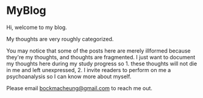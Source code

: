 # MyBlog

Hi, welcome to my blog.

My thoughts are very roughly categorized. 

You may notice that some of the posts here are merely illformed because they're my thoughts, and thoughts are fragmented. I just want to document my thoughts here during my study progress so 1. these thoughts will not die in me and left unexpressed, 2. I invite readers to perform on me a psychoanalysis so I can know more about myself.


Please email bockmacheung@gmail.com to reach me out.
